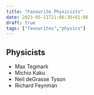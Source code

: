 ```yaml
---
title: "Favourite Physicists"
date: 2023-05-11T21:06:35+01:00
draft: true
tags: ["favourites","physics"]
---
```


## Physicists
* Max Tegmark
* Michio Kaku
* Neil deGrasse Tyson
* Richard Feynman
